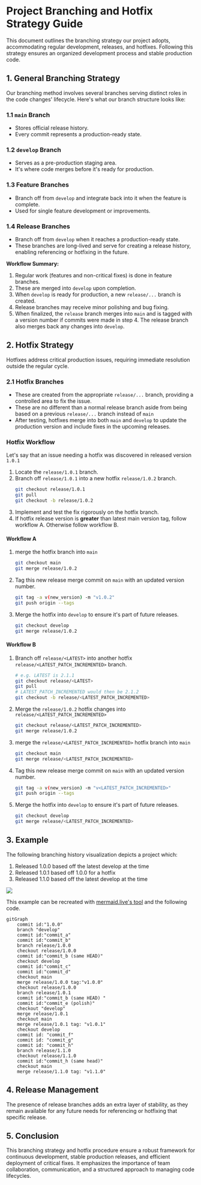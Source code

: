 # Project Branching and Hotfix Strategy Guide

This document outlines the branching strategy our project adopts, accommodating regular development, releases, and hotfixes. Following this strategy ensures an organized development process and stable production code.

## 1. General Branching Strategy

Our branching method involves several branches serving distinct roles in the code changes' lifecycle. Here's what our branch structure looks like:

### 1.1 `main` Branch

- Stores official release history.
- Every commit represents a production-ready state.

### 1.2 `develop` Branch

- Serves as a pre-production staging area.
- It's where code merges before it's ready for production.

### 1.3 Feature Branches

- Branch off from `develop` and integrate back into it when the feature is complete.
- Used for single feature development or improvements.

### 1.4 Release Branches

- Branch off from `develop` when it reaches a production-ready state.
- These branches are long-lived and serve for creating a release history, enabling referencing or hotfixing in the future.

**Workflow Summary:**

1. Regular work (features and non-critical fixes) is done in feature branches.
2. These are merged into `develop` upon completion.
3. When `develop` is ready for production, a new `release/...` branch is created.
4. Release branches may receive minor polishing and bug fixing.
5. When finalized, the `release` branch merges into `main` and is tagged with a version number if commits were made in step 4. The release branch also merges back any changes into `develop`.

## 2. Hotfix Strategy

Hotfixes address critical production issues, requiring immediate resolution outside the regular cycle.

### 2.1 Hotfix Branches

- These are created from the appropriate `release/...` branch, providing a controlled area to fix the issue.
- These are no different than a normal release branch aside from being based on a previous `release/...` branch instead of `main`
- After testing, hotfixes merge into both `main` and `develop` to update the production version and include fixes in the upcoming releases.

### Hotfix Workflow

Let's say that an issue needing a hotfix was discovered in released version `1.0.1` 

1. Locate the `release/1.0.1` branch.
2. Branch off `release/1.0.1` into a new hotfix `release/1.0.2` branch.
    ```sh
    git checkout release/1.0.1
    git pull
    git checkout -b release/1.0.2
    ```
3. Implement and test the fix rigorously on the hotfix branch.
4. If hotfix release version is **greater** than latest main version tag, follow workflow A. Otherwise follow workflow B.

#### **Workflow A**
1. merge the hotfix branch into `main`
    ```sh
    git checkout main
    git merge release/1.0.2
    ```
2. Tag this new release merge commit on `main` with an updated version number.
    ```sh
    git tag -a v(new_version) -m "v1.0.2"
    git push origin --tags
    ```
3. Merge the hotfix into `develop` to ensure it's part of future releases.
    ```sh
    git checkout develop
    git merge release/1.0.2
    ```

#### **Workflow B**
1.  Branch off `release/<LATEST>` into another hotfix `release/<LATEST_PATCH_INCREMENTED>` branch. 
    ```sh
    # e.g. LATEST is 2.1.1
    git checkout release/<LATEST> 
    git pull
    # LATEST_PATCH_INCREMENTED would then be 2.1.2
    git checkout -b release/<LATEST_PATCH_INCREMENTED> 
    ```
2. Merge the `release/1.0.2` hotfix changes into `release/<LATEST_PATCH_INCREMENTED>`
    ```sh
    git checkout release/<LATEST_PATCH_INCREMENTED>
    git merge release/1.0.2
    ```
3. merge the `release/<LATEST_PATCH_INCREMENTED>` hotfix branch into `main`
    ```sh
    git checkout main
    git merge release/<LATEST_PATCH_INCREMENTED>
    ```
4. Tag this new release merge commit on `main` with an updated version number.
    ```sh
    git tag -a v(new_version) -m "v<LATEST_PATCH_INCREMENTED>"
    git push origin --tags
    ```
5. Merge the hotfix into `develop` to ensure it's part of future releases.
    ```sh
    git checkout develop
    git merge release/<LATEST_PATCH_INCREMENTED>
    ``` 
    
    

## 3. Example
The following branching history visualization depicts a project which:
1. Released 1.0.0 based off the latest develop at the time
2. Released 1.0.1 based off 1.0.0 for a hotfix
3. Released 1.1.0 based off the latest develop at the time
<img src="https://mermaid.ink/img/pako:eNqVU8tqwzAQ_BWxEEggJNHVt0JKe-9VUDbS2hKxLCPLoSXk3ytXdvqwYxKdhGZnRzMrnUE6RZBBYcKLx1qLisUlnbUmMKMyAXyz2-wEJODgsZKaCVB0otLVw_lvQtq_4wx2-NfPU0nY0DZpJZYmeXRtmMQmOrJlg5bY6_PTfnVVHnoMt73FlgNjsWCWfEF3qqqRkkVTpaOJPixgEcmnP5HOGZ2Ih98XAZtJn9iydqVp9Fa7kJuPcV6j-Y7N8AeM82_jrHfO7x0Pu944H7v5AYs5UN98aXzmpfGZmes-Zk2oVg_Mn_fzTzF0CgBriFWRouIPPHc0AUGTJQFdmUJ_7AQusQ7b4N4-KwlZ8C2toa0VBtobLDxayHIsG7p8AQ6yNNY?type=png)](https://mermaid.live/edit#pako:eNqVU8tqwzAQ_BWxEEggJNHVt0JKe-9VUDbS2hKxLCPLoSXk3ytXdvqwYxKdhGZnRzMrnUE6RZBBYcKLx1qLisUlnbUmMKMyAXyz2-wEJODgsZKaCVB0otLVw_lvQtq_4wx2-NfPU0nY0DZpJZYmeXRtmMQmOrJlg5bY6_PTfnVVHnoMt73FlgNjsWCWfEF3qqqRkkVTpaOJPixgEcmnP5HOGZ2Ih98XAZtJn9iydqVp9Fa7kJuPcV6j-Y7N8AeM82_jrHfO7x0Pu944H7v5AYs5UN98aXzmpfGZmes-Zk2oVg_Mn_fzTzF0CgBriFWRouIPPHc0AUGTJQFdmUJ_7AQusQ7b4N4-KwlZ8C2toa0VBtobLDxayHIsG7p8AQ6yNNY">

This example can be recreated with [mermaid.live's tool](https://mermaid.live/) and the following code.
```
gitGraph
    commit id:"1.0.0"
    branch "develop"
    commit id:"commit_a"
    commit id:"commit_b"
    branch release/1.0.0
    checkout release/1.0.0
    commit id:"commit_b (same HEAD)"
    checkout develop
    commit id:"commit_c"
    commit id:"commit_d"
    checkout main
    merge release/1.0.0 tag:"v1.0.0"
    checkout release/1.0.0
    branch release/1.0.1
    commit id:"commit_b (same HEAD) "
    commit id:"commit_e (polish)"
    checkout "develop"
    merge release/1.0.1
    checkout main
    merge release/1.0.1 tag: "v1.0.1"
    checkout develop
    commit id: "commit_f"
    commit id: "commit_g"
    commit id: "commit_h"
    branch release/1.1.0
    checkout release/1.1.0
    commit id:"commit_h (same head)"
    checkout main
    merge release/1.1.0 tag: "v1.1.0"
```

## 4. Release Management

The presence of release branches adds an extra layer of stability, as they remain available for any future needs for referencing or hotfixing that specific release.

## 5. Conclusion

This branching strategy and hotfix procedure ensure a robust framework for continuous development, stable production releases, and efficient deployment of critical fixes. It emphasizes the importance of team collaboration, communication, and a structured approach to managing code lifecycles.

